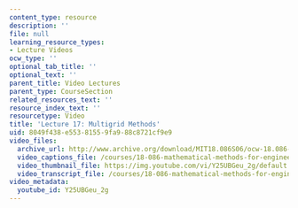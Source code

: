 ```yaml
---
content_type: resource
description: ''
file: null
learning_resource_types:
- Lecture Videos
ocw_type: ''
optional_tab_title: ''
optional_text: ''
parent_title: Video Lectures
parent_type: CourseSection
related_resources_text: ''
resource_index_text: ''
resourcetype: Video
title: 'Lecture 17: Multigrid Methods'
uid: 8049f438-e553-8155-9fa9-88c8721cf9e9
video_files:
  archive_url: http://www.archive.org/download/MIT18.086S06/ocw-18.086-17mar2006-220k.mp4
  video_captions_file: /courses/18-086-mathematical-methods-for-engineers-ii-spring-2006/4f5dc67404435af29d962e8ea3e6092a_Y25UBGeu_2g.vtt
  video_thumbnail_file: https://img.youtube.com/vi/Y25UBGeu_2g/default.jpg
  video_transcript_file: /courses/18-086-mathematical-methods-for-engineers-ii-spring-2006/f9df39bd9f9047b834505b344f3cdfbc_Y25UBGeu_2g.pdf
video_metadata:
  youtube_id: Y25UBGeu_2g
---
```

